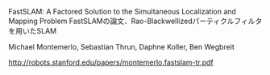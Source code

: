 FastSLAM: A Factored Solution to the Simultaneous Localization and Mapping Problem
FastSLAMの論文．Rao-Blackwellizedパーティクルフィルタを用いたSLAM

Michael Montemerlo, Sebastian Thrun, Daphne Koller, Ben Wegbreit

http://robots.stanford.edu/papers/montemerlo.fastslam-tr.pdf